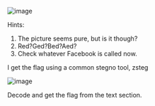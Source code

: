 ![image](https://github.com/user-attachments/assets/ce359c0d-4372-4ff2-9a01-6f930a32b159)

Hints:
1. The picture seems pure, but is it though?
2. Red?Ged?Bed?Aed?
3. Check whatever Facebook is called now.

I get the flag using a common stegno tool, zsteg

![image](https://github.com/user-attachments/assets/a2eb9c5c-48aa-4050-9c6d-a2c93cb839ed)

Decode and get the flag from the text section.
